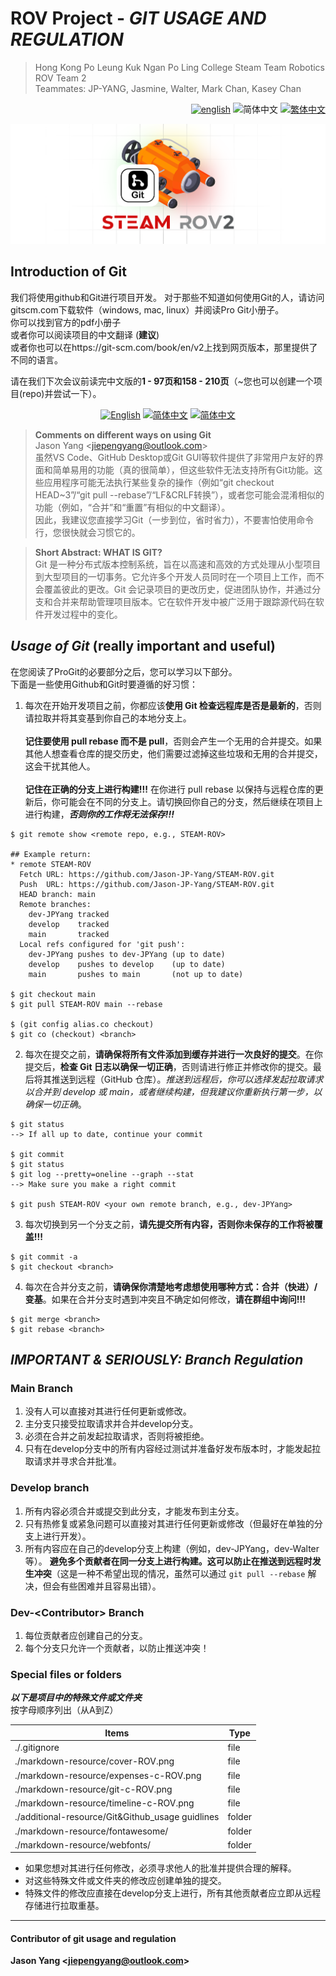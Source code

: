 # ROV Project - ***GIT USAGE AND REGULATION***
<link rel="stylesheet" type="text/css" href="./markdown-resource/fontawesome/all.min.css">
<link rel="stylesheet" type="text/css" href="./markdown-resource/fontawesome/fontawesome.min.css">
<link rel="stylesheet" type="text/css" href="./markdown-resource/fontawesome/brands.min.css">
<link rel="stylesheet" type="text/css" href="./markdown-resource/fontawesome/solid.min.css">
<link rel="stylesheet" type="text/css" href="./markdown-resource/fontawesome/regular.min.css">
<link rel="stylesheet" type="text/css" href="./markdown-resource/fontawesome/thin.min.css">
<link rel="stylesheet" type="text/css" href="./markdown-resource/fontawesome/light.min.css">
<link rel="stylesheet" type="text/css" href="./markdown-resource/fontawesome/duotone.min.css">
<link rel="stylesheet" type="text/css" href="./markdown-resource/fontawesome/sharp-solid.min.css">

> Hong Kong Po Leung Kuk Ngan Po Ling College Steam Team Robotics ROV Team 2 </br>
> Teammates: JP-YANG, Jasmine, Walter, Mark Chan, Kasey Chan
<div align="right">
  <a title="en" href="./GIT-USAGE.md"><img src="https://img.shields.io/badge/-English-545759?style=for-the-badge" alt="english"></a>
  <img src="https://img.shields.io/badge/-%E7%AE%80%E4%BD%93%E4%B8%AD%E6%96%87-A31F34?style=for-the-badge" alt="简体中文">
  <a title="zh-TW" href="./GIT-USAGE_zh-TW.md"><img src="https://img.shields.io/badge/-%E7%B9%81%E4%BD%93%E4%B8%AD%E6%96%87-545759?style=for-the-badge" alt="繁体中文"></a>
</div>

![](./markdown-resource/git-c-ROV.png)
## Introduction of Git
我们将使用github和Git进行项目开发。
对于那些不知道如何使用Git的人，请访问gitscm.com下载软件（windows, mac, linux）并阅读Pro Git小册子。 </br>
你可以找到官方的pdf小册子</br>
或者你可以阅读项目的中文翻译 (**建议**) </br>
或者你也可以在https://git-scm.com/book/en/v2上找到网页版本，那里提供了不同的语言。

请在我们下次会议前读完中文版的**1 - 97页和158 - 210页**（~您也可以创建一个项目(repo)并尝试一下）。

<div align="center">
<a title="zh-CN" href="./additional-resource/Git&Github_usage guidelines/Progit_V2.pdf"><img src="https://img.shields.io/badge/-Progit--english-545759?style=for-the-badge" alt="English" /></a>
<a title="zh-CN" href="./additional-resource/Git&Github_usage guidelines/Progit_V2_zh-CN.pdf"><img src="https://img.shields.io/badge/-progit--chinese简体中文-A31F34?style=for-the-badge" alt="简体中文"></a>
<a title="zh-CN" href="https://git-scm.com/book/en/v2"><img src="https://img.shields.io/badge/-progit--WEB VERSION-545759?style=for-the-badge" alt="简体中文"></a>
</div>

> **Comments on different ways on using Git** </br>
> Jason Yang \<jiepengyang@outlook.com> </br>
> 虽然VS Code、GitHub Desktop或Git GUI等软件提供了非常用户友好的界面和简单易用的功能（真的很简单），但这些软件无法支持所有Git功能。这些应用程序可能无法执行某些复杂的操作（例如“git checkout HEAD~3”/“git pull --rebase”/“LF&CRLF转换”），或者您可能会混淆相似的功能（例如，“合并”和“重置”有相似的中文翻译）。</br>
因此，我建议您直接学习Git（一步到位，省时省力），不要害怕使用命令行，您很快就会习惯它的。

> **Short Abstract: WHAT IS GIT?**</br>
> Git 是一种分布式版本控制系统，旨在以高速和高效的方式处理从小型项目到大型项目的一切事务。它允许多个开发人员同时在一个项目上工作，而不会覆盖彼此的更改。Git 会记录项目的更改历史，促进团队协作，并通过分支和合并来帮助管理项目版本。它在软件开发中被广泛用于跟踪源代码在软件开发过程中的变化。

## ***Usage of Git*** (really important and useful)
在您阅读了ProGit的必要部分之后，您可以学习以下部分。</br>
下面是一些使用Github和Git时要遵循的好习惯：
1. 每次在开始开发项目之前，你都应该**使用 Git 检查远程库是否是最新的**，否则请拉取并将其变基到你自己的本地分支上。</br>  
**记住要使用 pull rebase 而不是 pull**，否则会产生一个无用的合并提交。如果其他人想查看仓库的提交历史，他们需要过滤掉这些垃圾和无用的合并提交，这会干扰其他人。</br>  
**记住在正确的分支上进行构建!!!** 在你进行 pull rebase 以保持与远程仓库的更新后，你可能会在不同的分支上。请切换回你自己的分支，然后继续在项目上进行构建，***否则你的工作将无法保存!!!***
``` 
$ git remote show <remote repo, e.g., STEAM-ROV>

## Example return:
* remote STEAM-ROV
  Fetch URL: https://github.com/Jason-JP-Yang/STEAM-ROV.git
  Push  URL: https://github.com/Jason-JP-Yang/STEAM-ROV.git
  HEAD branch: main
  Remote branches:
    dev-JPYang tracked
    develop    tracked
    main       tracked
  Local refs configured for 'git push':
    dev-JPYang pushes to dev-JPYang (up to date)
    develop    pushes to develop    (up to date)
    main       pushes to main       (not up to date)

$ git checkout main
$ git pull STEAM-ROV main --rebase

$ (git config alias.co checkout)
$ git co (checkout) <branch>
```
2. 每次在提交之前，**请确保将所有文件添加到缓存并进行一次良好的提交**。在你提交后，**检查 Git 日志以确保一切正确**，否则请进行修正并修改你的提交。最后将其推送到远程（GitHub 仓库）。*推送到远程后，你可以选择发起拉取请求以合并到 develop 或 main，或者继续构建，但我建议你重新执行第一步，以确保一切正确*。
```
$ git status
--> If all up to date, continue your commit

$ git commit
$ git status
$ git log --pretty=oneline --graph --stat
--> Make sure you make a right commit

$ git push STEAM-ROV <your own remote branch, e.g., dev-JPYang>
```
3. 每次切换到另一个分支之前，**请先提交所有内容，否则你未保存的工作将被覆盖!!!**  
```
$ git commit -a
$ git checkout <branch>
```
4. 每次在合并分支之前，**请确保你清楚地考虑想使用哪种方式：合并（快进）/ 变基**。如果在合并分支时遇到冲突且不确定如何修改，**请在群组中询问!!!**  
```
$ git merge <branch>
$ git rebase <branch>
```
## ***IMPORTANT & SERIOUSLY: Branch Regulation***
### Main Branch
1. 没有人可以直接对其进行任何更新或修改。  
2. 主分支只接受拉取请求并合并develop分支。  
3. 必须在合并之前发起拉取请求，否则将被拒绝。  
4. 只有在develop分支中的所有内容经过测试并准备好发布版本时，才能发起拉取请求并寻求合并批准。
### Develop branch
1. 所有内容必须合并或提交到此分支，才能发布到主分支。
2. 只有热修复或紧急问题可以直接对其进行任何更新或修改（但最好在单独的分支上进行开发）。
3. 所有内容应在自己的develop分支上构建（例如，dev-JPYang，dev-Walter等）。 **避免多个贡献者在同一分支上进行构建。这可以防止在推送到远程时发生冲突**（这是一种不希望出现的情况，虽然可以通过 `git pull --rebase` 解决，但会有些困难并且容易出错）。
### Dev-\<Contributor> Branch
1. 每位贡献者应创建自己的分支。
2. 每个分支只允许一个贡献者，以防止推送冲突！
### Special files or folders
***以下是项目中的特殊文件或文件夹***</br>
按字母顺序列出（从A到Z）

| Items                                            | Type   |
| ------------------------------------------------ | ------ |
| ./.gitignore                                     | file   |
| ./markdown-resource/cover-ROV.png                | file   |
| ./markdown-resource/expenses-c-ROV.png           | file   |
| ./markdown-resource/git-c-ROV.png                | file   |
| ./markdown-resource/timeline-c-ROV.png           | file   |
| ./additional-resource/Git&Github_usage guidlines | folder |
| ./markdown-resource/fontawesome/                 | folder |
| ./markdown-resource/webfonts/                    | folder |
- 如果您想对其进行任何修改，必须寻求他人的批准并提供合理的解释。
- 对这些特殊文件或文件夹的修改应创建单独的提交。
- 特殊文件的修改应直接在develop分支上进行，所有其他贡献者应立即从远程存储进行拉取重基。
---
#### Contributor of git usage and regulation
**Jason Yang \<jiepengyang@outlook.com>**